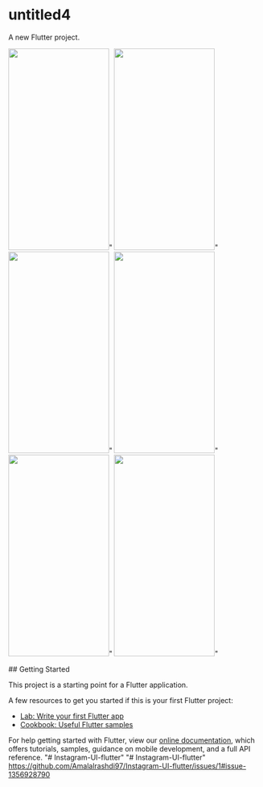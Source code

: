 # untitled4

A new Flutter project.
<p float="left">
  <img src="https://user-images.githubusercontent.com/62811990/187987595-d52f06ab-3d0d-4d32-b0cb-27220584665d.png" width="200" height="400"/>"
<img src="https://user-images.githubusercontent.com/62811990/187988521-8cd96d24-ed31-4d64-8e28-4424bc4aea3b.png" width="200" height="400"/>"
 <img src="https://user-images.githubusercontent.com/62811990/187988629-ebc8671f-279b-44b5-b968-6b0d5ad862c1.png" width="200" height="400"/>"
   <img src="https://user-images.githubusercontent.com/62811990/187988918-007fadd6-4313-48a4-b057-0892a79fe86b.png" width="200" height="400"/>"
     <img src="https://user-images.githubusercontent.com/62811990/187989118-fcdef025-78a9-4998-91c2-2452fac5fdb9.png" width="200" height="400"/>"
       <img src="https://user-images.githubusercontent.com/62811990/187989397-f4e47d6d-635e-4a42-826c-5610cce4a1ae.jpg" width="200" height="400"/>"



</p>
## Getting Started

This project is a starting point for a Flutter application.

A few resources to get you started if this is your first Flutter project:

- [Lab: Write your first Flutter app](https://flutter.dev/docs/get-started/codelab)
- [Cookbook: Useful Flutter samples](https://flutter.dev/docs/cookbook)

For help getting started with Flutter, view our
[online documentation](https://flutter.dev/docs), which offers tutorials,
samples, guidance on mobile development, and a full API reference.
"# Instagram-UI-flutter" 
"# Instagram-UI-flutter" 
https://github.com/Amalalrashdi97/Instagram-UI-flutter/issues/1#issue-1356928790
